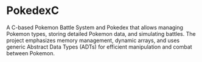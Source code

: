 # PokedexC
A C-based Pokemon Battle System and Pokedex that allows managing Pokemon types, storing detailed Pokemon data, and simulating battles. The project emphasizes memory management, dynamic arrays, and uses generic Abstract Data Types (ADTs) for efficient manipulation and combat between Pokemon.
